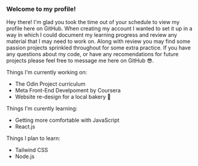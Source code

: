 ### Welcome to my profile!


Hey there! I'm glad you took the time out of your schedule to view my profile here on GitHub. When creating my account I wanted to set it up in a way in which I could document my learning progress and review any material that I may need to work on.
Along with review you may find some passion projects sprinkled throughout for some extra practice. If you have any questions about my code, or have any recomendations for future projects please feel free to message me here on GitHub 😎.

Things I'm currently working on:
 - The Odin Project curriculum
 - Meta Front-End Develpoment by Coursera
 - Website re-design for a local bakery 🍰

Things I'm curently learning:
 - Getting more comfortable with JavaScript
 - React.js

Things I plan to learn:
 - Tailwind CSS
 - Node.js

<!--
**Dezz-x/Dezz-x** is a ✨ _special_ ✨ repository because its `README.md` (this file) appears on your GitHub profile.

Here are some ideas to get you started:

- 🔭 I’m currently working on ...
- 🌱 I’m currently learning ...
- 👯 I’m looking to collaborate on ...
- 🤔 I’m looking for help with ...
- 💬 Ask me about ...
- 📫 How to reach me: ...
- 😄 Pronouns: ...
- ⚡ Fun fact: ...
-->
